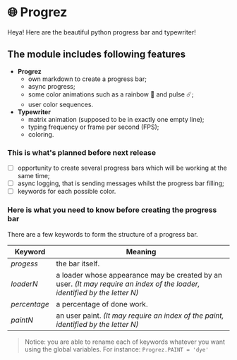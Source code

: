 # :globe_with_meridians: Progrez
Heya! Here are the beautiful python progress bar and typewriter!

## The module includes following features
* **Progrez**
	* own markdown to create a progress bar;
	* async progress;
	* some color animations	such as a rainbow :rainbow: and pulse :comet:;
	* user color sequences.
* **Typewriter**
	* matrix animation (supposed to be in exactly one empty line);
	* typing frequency or frame per second (FPS);
	* coloring.

### This is what's planned before next release
- [ ] opportunity to create several progress bars which will be working at the same time;
- [ ] async logging, that is sending messages whilst the progress bar filling;
- [ ] keywords for each possible color.

### Here is what you need to know before creating the progress bar
There are a few keywords to form the structure of a progress bar.

Keyword | Meaning
------------ | -------------
$progess$ | the bar itself.
$loaderN$ | a loader whose appearance may be created by an user. *(It may require an index of the loader, identified by the letter N)*
$percentage$ | a percentage of done work.
$paintN$ | an user paint. *(It may require an index of the paint, identified by the letter N)*

> Notice: you are able to rename each of keywords whatever you want using the global variables. For instance: `Progrez.PAINT = 'dye'`



